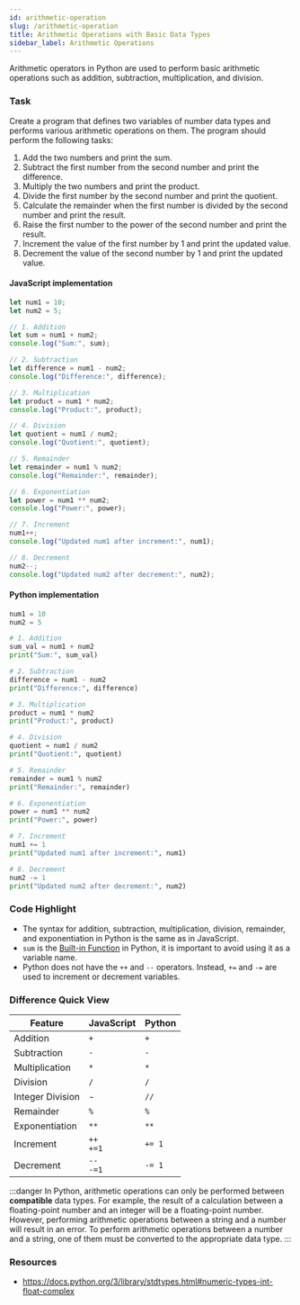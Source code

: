 ```yaml
---
id: arithmetic-operation
slug: /arithmetic-operation
title: Arithmetic Operations with Basic Data Types
sidebar_label: Arithmetic Operations
---
```


Arithmetic operators in Python are used to perform basic arithmetic operations such as addition, subtraction, multiplication, and division.

### Task

Create a program that defines two variables of number data types and performs various arithmetic operations on them. The program should perform the following tasks:

1. Add the two numbers and print the sum.
2. Subtract the first number from the second number and print the difference.
3. Multiply the two numbers and print the product.
4. Divide the first number by the second number and print the quotient.
5. Calculate the remainder when the first number is divided by the second number and print the result.
6. Raise the first number to the power of the second number and print the result.
7. Increment the value of the first number by 1 and print the updated value.
8. Decrement the value of the second number by 1 and print the updated value.

#### JavaScript implementation
```javascript
let num1 = 10;
let num2 = 5;

// 1. Addition
let sum = num1 + num2;
console.log("Sum:", sum);

// 2. Subtraction
let difference = num1 - num2;
console.log("Difference:", difference);

// 3. Multiplication
let product = num1 * num2;
console.log("Product:", product);

// 4. Division
let quotient = num1 / num2;
console.log("Quotient:", quotient);

// 5. Remainder
let remainder = num1 % num2;
console.log("Remainder:", remainder);

// 6. Exponentiation
let power = num1 ** num2;
console.log("Power:", power);

// 7. Increment
num1++;
console.log("Updated num1 after increment:", num1);

// 8. Decrement
num2--;
console.log("Updated num2 after decrement:", num2);
```

#### Python implementation
```python
num1 = 10
num2 = 5

# 1. Addition
sum_val = num1 + num2
print("Sum:", sum_val)

# 2. Subtraction
difference = num1 - num2
print("Difference:", difference)

# 3. Multiplication
product = num1 * num2
print("Product:", product)

# 4. Division
quotient = num1 / num2
print("Quotient:", quotient)

# 5. Remainder
remainder = num1 % num2
print("Remainder:", remainder)

# 6. Exponentiation
power = num1 ** num2
print("Power:", power)

# 7. Increment
num1 += 1
print("Updated num1 after increment:", num1)

# 8. Decrement
num2 -= 1
print("Updated num2 after decrement:", num2)
```

### Code Highlight
- The syntax for addition, subtraction, multiplication, division, remainder, and exponentiation in Python is the same as in JavaScript.
- `sum` is the [Built-in Function](https://docs.python.org/3/library/functions.html?highlight=sum#sum) in Python, it is important to avoid using it as a variable name.
- Python does not have the `++` and `--` operators. Instead, `+=` and `-=` are used to increment or decrement variables.

### Difference Quick View

| Feature | JavaScript | Python |
|---------|------------|--------|
| Addition | `+` | `+` |
| Subtraction | `-` | `-` |
| Multiplication | `*` | `*` |
| Division | `/` | `/` |
| Integer Division | - | `//` |
| Remainder | `%` | `%` |
| Exponentiation | `**` | `**` |
| Increment | `++` <br /> `+=1` | `+= 1` |
| Decrement | `--` <br/> `-=1` | `-= 1` |

:::danger
In Python, arithmetic operations can only be performed between **compatible** data types. For example, the result of a calculation between a floating-point number and an integer will be a floating-point number. However, performing arithmetic operations between a string and a number will result in an error. To perform arithmetic operations between a number and a string, one of them must be converted to the appropriate data type.
:::

### Resources

- https://docs.python.org/3/library/stdtypes.html#numeric-types-int-float-complex
